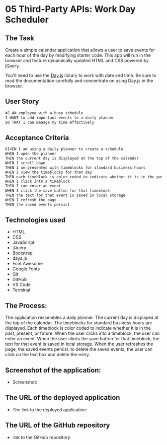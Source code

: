 # 05 Third-Party APIs: Work Day Scheduler

## The Task

Create a simple calendar application that allows a user to save events for each hour of the day by modifying starter code. This app will run in the browser and feature dynamically updated HTML and CSS powered by jQuery.

You'll need to use the [Day.js](https://day.js.org/en/) library to work with date and time. Be sure to read the documentation carefully and concentrate on using Day.js in the browser.

## User Story

```md
AS AN employee with a busy schedule
I WANT to add important events to a daily planner
SO THAT I can manage my time effectively
```

## Acceptance Criteria

```md
GIVEN I am using a daily planner to create a schedule
WHEN I open the planner
THEN the current day is displayed at the top of the calendar
WHEN I scroll down
THEN I am presented with timeblocks for standard business hours
WHEN I view the timeblocks for that day
THEN each timeblock is color coded to indicate whether it is in the past, present, or future
WHEN I click into a timeblock
THEN I can enter an event
WHEN I click the save button for that timeblock
THEN the text for that event is saved in local storage
WHEN I refresh the page
THEN the saved events persist
```

## Technologies used

- HTML
- CSS
- JavaScript
- jQuery
- Bootstrap
- days.js
- Font Awesome
- Google Fonts
- Git
- GitHub
- VS Code
- Terminal

## The Process:

The application ressembles a daily planner. The current day is displayed at the top of the calendar. The timeblocks for standard business hours are displayed. Each timeblock is color coded to indicate whether it is in the past, present, or future. When the user clicks into a timeblock, the user can enter an event. When the user clicks the save button for that timeblock, the text for that event is saved in local storage. When the user refreshes the page, the saved events persist. to delete the saved events, the user can click on the text box and delete the entry.

## Screenshot of the application:

- Screenshot:

## The URL of the deployed application

- The link to the deployed application:

## The URL of the GitHub repository

- link to the GitHub repository:
